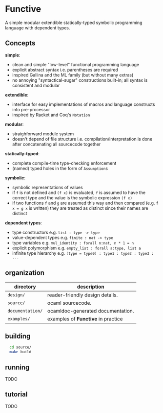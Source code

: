 # Functive

A simple modular extendible statically-typed symbolic programming language with dependent types.

## Concepts

__simple__:
- clean and simple "low-level" functional programming language
- explicit abstract syntax i.e. parentheses are required
- inspired  Gallina and the ML family (but without many extras)
- no annoying "syntactical-sugar" constructions built-in; all syntax is consistent and modular

__extendible__:
- interface for easy implementations of macros and language constructs into pre-processor
- inspired by Racket and Coq's `Notation`

__modular__:
- straighforward module system
- doesn't depend of file structure i.e. compilation/interpretation is done after concatenating all sourcecode together

__statically-typed__:
- complete compile-time type-checking enforcement
- (named) typed holes in the form of `Assumption`s

__symbolic__:
- symbolic representations of values
- if `f` is not defined and `(f x)` is evaluated, `f` is assumed to have the correct type and the value is the symbolic expression `(f x)`
- if two functions `f` and `g` are assumed this way and then compared (e.g. `f x = g x` is written) they are treated as distinct since their names are distinct

__dependent types__:
- type constructors e.g. `list : type -> type`
- value-dependent types e.g. `finite : nat -> type`
- type variables e.g. `mul_identity : forall n:nat, n * 1 = n`
- explicit polymorphism e.g. `empty_list : forall a:type, list a`
- infinite type hierarchy e.g. `(type = type0) : type1 : type2 : type3 : ...`


## organization

| directory        | description |
| ---              | --- |
| `design/`        | reader-friendly design details. |
| `source/`        | ocaml sourcecode. |
| `documentation/` | ocamldoc-generated documentation. |
| `examples/`      | examples of __Functive__ in practice |

## building

```sh
  cd source/
  make build
```

## running

TODO

## tutorial

TODO
